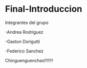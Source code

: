 # Final-Introduccion

Integrantes del grupo

-Andrea Rodríguez

-Gaston Dorigutti

-Federico Sanchez

Chinguenguenchas!!!!!!!

